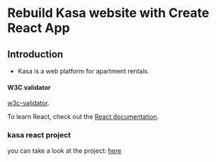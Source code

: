 # Rebuild Kasa website with Create React App
## Introduction

- Kasa is a web platform for apartment rentals.

#### W3C validator
 [w3c-validator]().

To learn React, check out the [React documentation]().

### kasa react project

you can take a look at the project: [here]()
